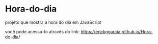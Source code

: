 # Hora-do-dia
projeto que mostra a hora do dia em JavaScript

você pode acessa-lo através do link: https://erickggarcia.github.io/Hora-do-dia/
